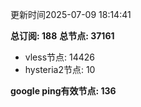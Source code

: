 更新时间2025-07-09 18:14:41

**总订阅: 188**
**总节点: 37161**
- vless节点: 14426
- hysteria2节点: 10

**google ping有效节点: 136**
